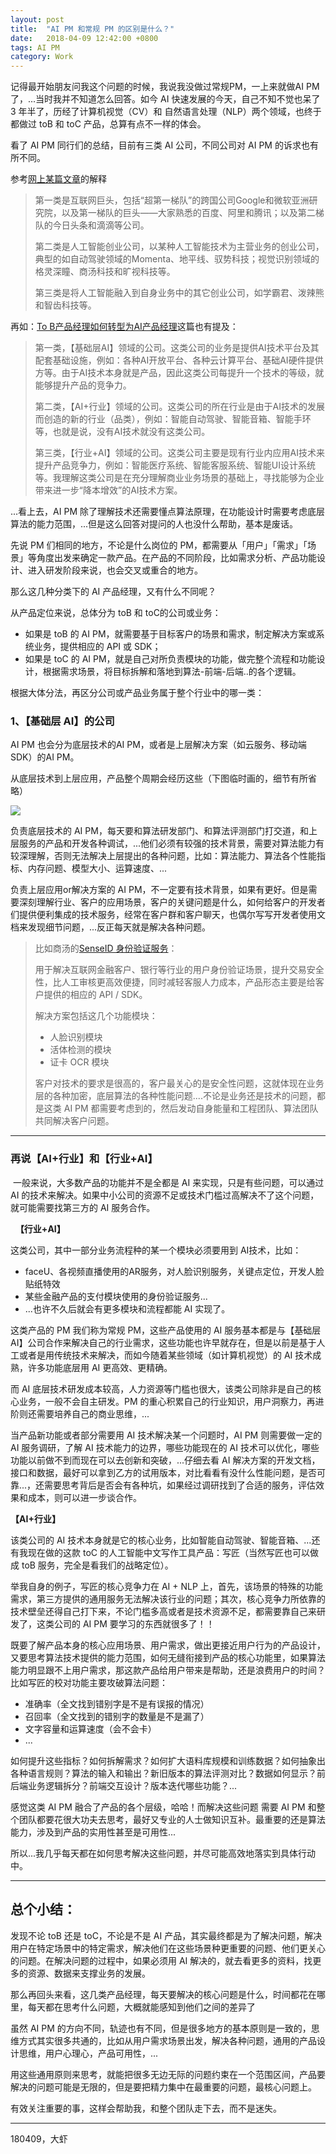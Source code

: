 ```yaml
---
layout: post
title:  "AI PM 和常规 PM 的区别是什么？"
date:   2018-04-09 12:42:00 +0800
tags: AI PM
category: Work
---
```



记得最开始朋友问我这个问题的时候，我说我没做过常规PM，一上来就做AI PM了，...当时我并不知道怎么回答。如今 AI 快速发展的今天，自己不知不觉也呆了 3 年半了，历经了计算机视觉（CV）和 自然语言处理（NLP）两个领域，也终于都做过 toB 和 toC 产品，总算有点不一样的体会。

看了 AI PM 同行们的总结，目前有三类 AI 公司，不同公司对 AI PM 的诉求也有所不同。


参考[网上某篇文章](https://mp.weixin.qq.com/s?__biz=MjM5NDg5OTU2MA==&mid=2649203072&idx=5&sn=90880044d9533ad0ca505d453fff6108&chksm=be93b28789e43b919b0056e7b13f469baac91eb1dea3fba66482d6dcde2d0a1303195ffb033d&mpshare=1&scene=1&srcid=0704Z5IwqDtBPOxcIfmshZOm&key=8e58dd8e1c344716961a1955266756cef0fc06e19a85826d87ad59606a018276ccdc77afb0d3670f3fb595ca52acfe8685d9de44e7255579b45bf7d2f35e70ce490fae674ece4f1038a67d5a5a4e5005&ascene=0&uin=OTYyNDg4NjIx&devicetype=iMac+MacBookPro14%2C1+OSX+OSX+10.12.5+build(16F2073)&version=12020810&nettype=WIFI&lang=zh_CN&fontScale=100&pass_ticket=aNkfO77A%2BjNd5k%2Ff63Rm780D3Z9Yyqxkr9cVZ48qTac5%2FY4qf%2F%2FpBo7ZuXp9j4kB)的解释

> 第一类是互联网巨头，包括“超第一梯队”的跨国公司Google和微软亚洲研究院，以及第一梯队的巨头——大家熟悉的百度、阿里和腾讯；以及第二梯队的今日头条和滴滴等公司。
> 
> 第二类是人工智能创业公司，以某种人工智能技术为主营业务的创业公司，典型的如自动驾驶领域的Momenta、地平线、驭势科技；视觉识别领域的格灵深瞳、商汤科技和旷视科技等。
> 
> 第三类是将人工智能融入到自身业务中的其它创业公司，如学霸君、泼辣熊和智齿科技等。
> 


再如：[To B产品经理如何转型为AI产品经理](https://mp.weixin.qq.com/s?__biz=MjM5NzA5OTAwMA==&mid=2650006004&idx=1&sn=cf62e357490ec7443d7771d96fdc6455&chksm=bed8656389afec75740d8d49791eafb4f64ef5b585aebe21abb02b0f67d463db36f45daba7af&mpshare=1&scene=1&srcid=0401UxKmY9yx4L3gcgOuuy4x&key=0f4ed4bb5110fcfb01dbb09a279bf2f22ff659e0c356140cb9bead2142480ed5239711e6b8b071684437d487449cb76651207e91b40ff1e9f136c621196b10efb8b6fbc07830752d072edb643f8fbab7&ascene=0&uin=OTYyNDg4NjIx&devicetype=iMac+MacBookPro14%2C1+OSX+OSX+10.12.5+build(16F2073)&version=12020810&nettype=WIFI&lang=zh_CN&fontScale=100&pass_ticket=Du8ciIc%2F9DHGiHpN0GE62ucy9eNb5Fi%2F%2BTJycmxOHtMgEs3CblJnz0WhfS9j6CK5)这篇也有提及：

> 第一类，【基础层AI】领域的公司。这类公司的业务是提供AI技术平台及其配套基础设施，例如：各种AI开放平台、各种云计算平台、基础AI硬件提供方等。由于AI技术本身就是产品，因此这类公司每提升一个技术的等级，就能够提升产品的竞争力。
> 
> 第二类，【AI+行业】领域的公司。这类公司的所在行业是由于AI技术的发展而创造的新的行业（品类），例如：智能自动驾驶、智能音箱、智能手环等，也就是说，没有AI技术就没有这类公司。
> 
> 第三类，【行业+AI】领域的公司。这类公司主要是现有行业内应用AI技术来提升产品竞争力，例如：智能医疗系统、智能客服系统、智能UI设计系统等。我理解这类公司是在充分理解商业业务场景的基础上，寻找能够为企业带来进一步“降本增效”的AI技术方案。

...看上去，AI PM 除了理解技术还需要懂点算法原理，在功能设计时需要考虑底层算法的能力范围，...但是这么回答对提问的人也没什么帮助，基本是废话。

先说 PM 们相同的地方，不论是什么岗位的 PM，都需要从「用户」「需求」「场景」等角度出发来确定一款产品。在产品的不同阶段，比如需求分析、产品功能设计、进入研发阶段来说，也会交叉或重合的地方。

那么这几种分类下的 AI 产品经理，又有什么不同呢？


从产品定位来说，总体分为 toB 和 toC的公司或业务：

- 如果是 toB 的 AI PM，就需要基于目标客户的场景和需求，制定解决方案或系统业务，提供相应的 API 或 SDK；
- 如果是 toC 的 AI PM，就是自己对所负责模块的功能，做完整个流程和功能设计，根据需求场景，将目标拆解和落地到算法-前端-后端..的各个逻辑。

根据大体分法，再区分公司或产品业务属于整个行业中的哪一类：

### 1、【基础层 AI】的公司


AI PM 也会分为底层技术的AI PM，或者是上层解决方案（如云服务、移动端SDK）的AI PM。

从底层技术到上层应用，产品整个周期会经历这些（下图临时画的，细节有所省略）

![](http://ojcp18ifz.bkt.clouddn.com/2018-04-09-031902.jpg)


负责底层技术的 AI PM，每天要和算法研发部门、和算法评测部门打交道，和上层服务的产品和开发各种调试，...他们必须有较强的技术背景，需要对算法能力有较深理解，否则无法解决上层提出的各种问题，比如：算法能力、算法各个性能指标、内存问题、模型大小、运算速度、...

负责上层应用or解决方案的 AI PM，不一定要有技术背景，如果有更好。但是需要深刻理解行业、客户的应用场景，客户的关键问题是什么，如何给客户的开发者们提供便利集成的技术服务，经常在客户群和客户聊天，也偶尔写写开发者使用文档来发现细节问题，...反正每天就是解决各种问题。


> 比如商汤的[SenseID 身份验证服务](https://www.sensetime.com/authentication/87)：
> 
> 用于解决互联网金融客户、银行等行业的用户身份验证场景，提升交易安全性，比人工审核更高效便捷，同时减轻客服人力成本，产品形态主要是给客户提供的相应的 API / SDK。
> 
> 解决方案包括这几个功能模块：
> 
> - 人脸识别模块 
> - 活体检测的模块
> - 证卡 OCR 模块
> 
> 客户对技术的要求是很高的，客户最关心的是安全性问题，这就体现在业务层的各种加密，底层算法的各种性能问题....不论是业务还是技术的问题，都是这类 AI PM 都需要考虑到的，然后发动自身能量和工程团队、算法团队共同解决客户问题。


---

### 再说【AI+行业】和【行业+AI】
 一般来说，大多数产品的功能并不是全都是 AI 来实现，只是有些问题，可以通过 AI 的技术来解决。如果中小公司的资源不足或技术门槛过高解决不了这个问题，就可能需要找第三方的 AI 服务合作。

 
**【行业+AI】**

这类公司，其中一部分业务流程种的某一个模块必须要用到 AI技术，比如：

- faceU、各视频直播使用的AR服务，对人脸识别服务，关键点定位，开发人脸贴纸特效
- 某些金融产品的支付模块使用的身份验证服务...
- ...也许不久后就会有更多模块和流程都能 AI 实现了。

这类产品的 PM 我们称为常规 PM，这些产品使用的 AI 服务基本都是与【基础层 AI】公司合作来解决自己的行业需求，这些功能也许早就存在，但是以前是基于人工或者是用传统技术来解决，而如今随着某些领域（如计算机视觉）的 AI 技术成熟，许多功能底层用 AI 更高效、更精确。

而 AI 底层技术研发成本较高，人力资源等门槛也很大，该类公司除非是自己的核心业务，一般不会自主研发。PM 的重心积累自己的行业知识，用户洞察力，再进阶则还需要培养自己的商业思维，...

当产品新功能或者部分需要用 AI 技术解决某一个问题时，AI PM 则需要做一定的 AI 服务调研，了解 AI 技术能力的边界，哪些功能现在的 AI 技术可以优化，哪些功能以前做不到而现在可以去创新和突破，...仔细去看 AI 解决方案的开发文档，接口和数据，最好可以拿到乙方的试用版本，对比看看有没什么性能问题，是否可靠...，还需要思考背后是否会有各种坑，如果经过调研找到了合适的服务，评估效果和成本，则可以进一步谈合作。


**【AI+行业】**


该类公司的 AI 技术本身就是它的核心业务，比如智能自动驾驶、智能音箱、...还有我现在做的这款 toC 的人工智能中文写作工具产品：写匠（当然写匠也可以做成 toB 服务，完全是看我们的战略定位）。

举我自身的例子，写匠的核心竞争力在 AI + NLP 上，首先，该场景的特殊的功能需求，第三方提供的通用服务无法解决该行业的问题；其次，核心竞争力所依靠的技术壁垒还得自己打下来，不论门槛多高或者是技术资源不足，都需要靠自己来研发了，这类公司的 AI PM 要学习的东西就很多了！！

既要了解产品本身的核心应用场景、用户需求，做出更接近用户行为的产品设计，又要思考算法技术提供的能力范围，如何无缝衔接到产品的核心功能里，如果算法能力明显跟不上用户需求，那这款产品给用户带来是帮助，还是浪费用户的时间？比如写匠的校对功能主要攻破算法问题：

- 准确率（全文找到错别字是不是有误报的情况）
- 召回率（全文找到的错别字的数量是不是漏了）
- 文字容量和运算速度（会不会卡）
- ...

如何提升这些指标？如何拆解需求？如何扩大语料库规模和训练数据？如何抽象出各种语言规则？算法的输入和输出？新旧版本的算法评测对比？数据如何显示？前后端业务逻辑拆分？前端交互设计？版本迭代哪些功能？...

感觉这类 AI PM 融合了产品的各个层级，哈哈！而解决这些问题 需要 AI PM 和整个团队都要花很大功夫去思考，最好又专业的人士做知识互补。最重要的还是算法能力，涉及到产品的实用性甚至是可用性...

所以...我几乎每天都在如何思考解决这些问题，并尽可能高效地落实到具体行动中。

---

## 总个小结：


发现不论 toB 还是 toC，不论是不是 AI 产品，其实最终都是为了解决问题，解决用户在特定场景中的特定需求，解决他们在这些场景种更重要的问题、他们更关心的问题。在解决问题的过程中，如果必须用 AI 解决的，就去看更多的资料，找更多的资源、数据来支撑业务的发展。


那么再回头来看，这几类产品经理，每天要解决的核心问题是什么，时间都花在哪里，每天都在思考什么问题，大概就能感知到他们之间的差异了

虽然 AI PM 的方向不同，轨迹也有不同，但是很多地方的基本原则是一致的，思维方式其实很多共通的，比如从用户需求场景出发，解决各种问题，通用的产品设计思维，用户心理心，产品可用性，...

用这些通用原则来思考，就能把很多无边无际的问题约束在一个范围区间，产品要解决的问题可能是无限的，但是要把精力集中在最重要的问题，最核心问题上。

有效关注重要的事，这样会帮助我，和整个团队走下去，而不是迷失。

---

180409，大虾